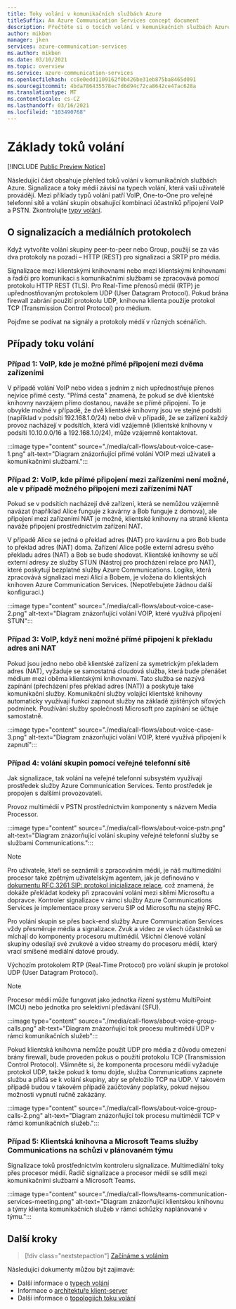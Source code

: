 ```yaml
---
title: Toky volání v komunikačních službách Azure
titleSuffix: An Azure Communication Services concept document
description: Přečtěte si o tocích volání v komunikačních službách Azure.
author: mikben
manager: jken
services: azure-communication-services
ms.author: mikben
ms.date: 03/10/2021
ms.topic: overview
ms.service: azure-communication-services
ms.openlocfilehash: cc8e0edd1109162f0b426be31eb875ba8465d091
ms.sourcegitcommit: 4bda786435578ec7d6d94c72ca8642ce47ac628a
ms.translationtype: MT
ms.contentlocale: cs-CZ
ms.lasthandoff: 03/16/2021
ms.locfileid: "103490768"
---
```

# <a name="call-flow-basics"></a>Základy toků volání

[!INCLUDE [Public Preview Notice](../includes/public-preview-include.md)]

Následující část obsahuje přehled toků volání v komunikačních službách Azure. Signalizace a toky médií závisí na typech volání, která vaši uživatelé provádějí. Mezi příklady typů volání patří VoIP, One-to-One pro veřejné telefonní sítě a volání skupin obsahující kombinaci účastníků připojení VoIP a PSTN. Zkontrolujte [typy volání](./voice-video-calling/about-call-types.md).

## <a name="about-signaling-and-media-protocols"></a>O signalizacích a mediálních protokolech

Když vytvoříte volání skupiny peer-to-peer nebo Group, použijí se za vás dva protokoly na pozadí – HTTP (REST) pro signalizaci a SRTP pro média.

Signalizace mezi klientskými knihovnami nebo mezi klientskými knihovnami a řadiči pro komunikaci s komunikačními službami se zpracovává pomocí protokolu HTTP REST (TLS). Pro Real-Time přenosů médií (RTP) je upřednostňovaným protokolem UDP (User Datagram Protocol). Pokud brána firewall zabrání použití protokolu UDP, knihovna klienta použije protokol TCP (Transmission Control Protocol) pro médium.

Pojďme se podívat na signály a protokoly médií v různých scénářích.

## <a name="call-flow-cases"></a>Případy toku volání

### <a name="case-1-voip-where-a-direct-connection-between-two-devices-is-possible"></a>Případ 1: VoIP, kde je možné přímé připojení mezi dvěma zařízeními

V případě volání VoIP nebo videa s jedním z nich upřednostňuje přenos nejvíce přímé cesty. "Přímá cesta" znamená, že pokud se dvě klientské knihovny navzájem přímo dostanou, naváže se přímé připojení. To je obvykle možné v případě, že dvě klientské knihovny jsou ve stejné podsíti (například v podsíti 192.168.1.0/24) nebo dvě v případě, že se zařízení každý provoz nacházejí v podsítích, která vidí vzájemně (klientské knihovny v podsíti 10.10.0.0/16 a 192.168.1.0/24), může vzájemně kontaktovat.

:::image type="content" source="./media/call-flows/about-voice-case-1.png" alt-text="Diagram znázorňující přímé volání VOIP mezi uživateli a komunikačními službami.":::

### <a name="case-2-voip-where-a-direct-connection-between-devices-is-not-possible-but-where-connection-between-nat-devices-is-possible"></a>Případ 2: VoIP, kde přímé připojení mezi zařízeními není možné, ale v případě možného připojení mezi zařízeními NAT

Pokud se v podsítích nacházejí dvě zařízení, která se nemůžou vzájemně navázat (například Alice funguje z kavárny a Bob funguje z domova), ale připojení mezi zařízeními NAT je možné, klientské knihovny na straně klienta naváže připojení prostřednictvím zařízení NAT.

V případě Alice se jedná o překlad adres (NAT) pro kavárnu a pro Bob bude to překlad adres (NAT) doma. Zařízení Alice pošle externí adresu svého překladu adres (NAT) a Bob se bude shodovat. Klientské knihovny se učí externí adresy ze služby STUN (Nástroj pro procházení relace pro NAT), které poskytují bezplatné služby Azure Communications. Logika, která zpracovává signalizaci mezi Alicí a Bobem, je vložena do klientských knihoven Azure Communication Services. (Nepotřebujete žádnou další konfiguraci.)

:::image type="content" source="./media/call-flows/about-voice-case-2.png" alt-text="Diagram znázorňující volání VOIP, které využívá připojení STUN":::

### <a name="case-3-voip-where-neither-a-direct-nor-nat-connection-is-possible"></a>Případ 3: VoIP, když není možné přímé připojení k překladu adres ani NAT

Pokud jsou jedno nebo obě klientské zařízení za symetrickým překladem adres (NAT), vyžaduje se samostatná cloudová služba, která bude přenášet médium mezi oběma klientskými knihovnami. Tato služba se nazývá zapínání (přecházení přes překlad adres (NAT)) a poskytuje také komunikační služby. Komunikační služby volající klientské knihovny automaticky využívají funkci zapnout služby na základě zjištěných síťových podmínek. Používání služby společnosti Microsoft pro zapínání se účtuje samostatně.

:::image type="content" source="./media/call-flows/about-voice-case-3.png" alt-text="Diagram znázorňující volání VOIP, které využívá připojení k zapnutí":::

### <a name="case-4-group-calls-with-pstn"></a>Případ 4: volání skupin pomocí veřejné telefonní sítě

Jak signalizace, tak volání na veřejné telefonní subsystém využívají prostředek služby Azure Communication Services. Tento prostředek je propojen s dalšími provozovateli.

Provoz multimédií v PSTN prostřednictvím komponenty s názvem Media Processor.

:::image type="content" source="./media/call-flows/about-voice-pstn.png" alt-text="Diagram znázorňující volání skupiny veřejné telefonní služby se službami Communications.":::

> [!NOTE]
> Pro uživatele, kteří se seznámili s zpracováním médií, je náš multimediální procesor také zpětným uživatelským agentem, jak je definováno v [dokumentu RFC 3261 SIP: protokol inicializace relace](https://tools.ietf.org/html/rfc3261), což znamená, že dokáže překládat kodeky při zpracování volání mezi sítěmi Microsoftu a dopravce. Kontroler signalizace v rámci služby Azure Communications Services je implementace proxy serveru SIP od Microsoftu na stejný RFC.

Pro volání skupin se přes back-end služby Azure Communication Services vždy přesměruje média a signalizace. Zvuk a video ze všech účastníků se míchají do komponenty procesoru multimédií. Všichni členové volání skupiny odesílají své zvukové a video streamy do procesoru médií, který vrací smíšené mediální datové proudy.

Výchozím protokolem RTP (Real-Time Protocol) pro volání skupin je protokol UDP (User Datagram Protocol).

> [!NOTE]
> Procesor médií může fungovat jako jednotka řízení systému MultiPoint (MCU) nebo jednotka pro selektivní předávání (SFU).

:::image type="content" source="./media/call-flows/about-voice-group-calls.png" alt-text="Diagram znázorňující tok procesu multimédií UDP v rámci komunikačních služeb":::

Pokud klientská knihovna nemůže použít UDP pro média z důvodu omezení brány firewall, bude proveden pokus o použití protokolu TCP (Transmission Control Protocol). Všimněte si, že komponenta procesoru médií vyžaduje protokol UDP, takže pokud k tomu dojde, služba Communications zapnete službu a přidá se k volání skupiny, aby se přeložilo TCP na UDP. V takovém případě budou v takovém případě zaúčtovány poplatky, pokud nejsou možnosti vypnutí ručně zakázány.

:::image type="content" source="./media/call-flows/about-voice-group-calls-2.png" alt-text="Diagram znázorňující tok procesu multimédií TCP v rámci komunikačních služeb.":::

### <a name="case-5-communication-services-client-library-and-microsoft-teams-in-a-scheduled-teams-meeting"></a>Případ 5: Klientská knihovna a Microsoft Teams služby Communications na schůzi v plánovaném týmu

Signalizace toků prostřednictvím kontroleru signalizace. Multimediální toky přes procesor médií. Řadič signalizace a procesor médií se sdílí mezi komunikačními službami a Microsoft Teams.

:::image type="content" source="./media/call-flows/teams-communication-services-meeting.png" alt-text="Diagram znázorňující klientskou knihovnu a týmy klienta komunikačních služeb v rámci schůzky naplánované v týmu.":::



## <a name="next-steps"></a>Další kroky

> [!div class="nextstepaction"]
> [Začínáme s voláním](../quickstarts/voice-video-calling/getting-started-with-calling.md)

Následující dokumenty můžou být zajímavé:

- Další informace o [typech volání](../concepts/voice-video-calling/about-call-types.md)
- Informace o [architektuře klient-server](./client-and-server-architecture.md)
- Další informace o [topologiích toku volání](./detailed-call-flows.md)
